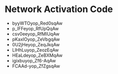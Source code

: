 # Network Activation Code
* byyWTOyop_Red0sqAw
* p_IFFeyop_RfUpQqAw
* csv0eeyop_RfMIUqAw
* pKaxIOyop_ZeVbgqAw
* 0U2jHeyop_ZeqJkqAw
* LlHhLuyop_ZeozEqAw
* HEaLdeyop_ZeBXMqAw
* igixbuyop_Zf6-AqAw
* FCAAd-yop_ZfZgsqAw